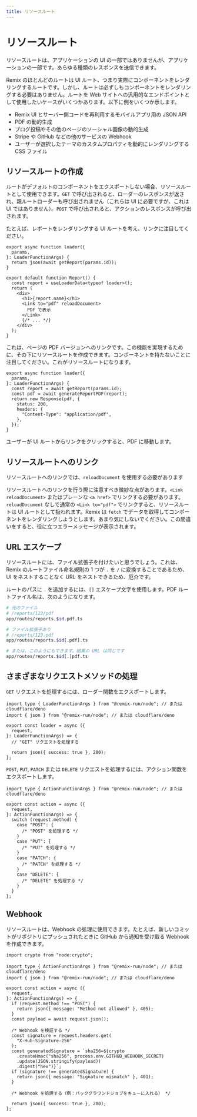 ```yaml
---
title: リソースルート
---
```


# リソースルート

リソースルートは、アプリケーションの UI の一部ではありませんが、アプリケーションの一部です。あらゆる種類のレスポンスを送信できます。

Remix のほとんどのルートは UI ルート、つまり実際にコンポーネントをレンダリングするルートです。しかし、ルートは必ずしもコンポーネントをレンダリングする必要はありません。ルートを Web サイトへの汎用的なエンドポイントとして使用したいケースがいくつかあります。以下に例をいくつか示します。

- Remix UI とサーバー側コードを再利用するモバイルアプリ用の JSON API
- PDF の動的生成
- ブログ投稿やその他のページのソーシャル画像の動的生成
- Stripe や GitHub などの他のサービスの Webhook
- ユーザーが選択したテーマのカスタムプロパティを動的にレンダリングする CSS ファイル

## リソースルートの作成

ルートがデフォルトのコンポーネントをエクスポートしない場合、リソースルートとして使用できます。`GET` で呼び出されると、ローダーのレスポンスが返され、親ルートローダーも呼び出されません（これらは UI に必要ですが、これは UI ではありません）。`POST` で呼び出されると、アクションのレスポンスが呼び出されます。

たとえば、レポートをレンダリングする UI ルートを考え、リンクに注目してください。

```tsx filename=app/routes/reports.$id.tsx lines=[12-14]
export async function loader({
  params,
}: LoaderFunctionArgs) {
  return json(await getReport(params.id));
}

export default function Report() {
  const report = useLoaderData<typeof loader>();
  return (
    <div>
      <h1>{report.name}</h1>
      <Link to="pdf" reloadDocument>
        PDF で表示
      </Link>
      {/* ... */}
    </div>
  );
}
```

これは、ページの PDF バージョンへのリンクです。この機能を実現するために、その下にリソースルートを作成できます。コンポーネントを持たないことに注目してください。これがリソースルートになります。

```tsx filename=app/routes/reports.$id.pdf.tsx
export async function loader({
  params,
}: LoaderFunctionArgs) {
  const report = await getReport(params.id);
  const pdf = await generateReportPDF(report);
  return new Response(pdf, {
    status: 200,
    headers: {
      "Content-Type": "application/pdf",
    },
  });
}
```

ユーザーが UI ルートからリンクをクリックすると、PDF に移動します。

## リソースルートへのリンク

<docs-error>リソースルートへのリンクでは、<code>reloadDocument</code> を使用する必要があります</docs-error>

リソースルートへのリンクを行う際に注意すべき微妙な点があります。`<Link reloadDocument>` またはプレーンな `<a href>` でリンクする必要があります。`reloadDocument` なしで通常の `<Link to="pdf">` でリンクすると、リソースルートは UI ルートとして扱われます。Remix は `fetch` でデータを取得してコンポーネントをレンダリングしようとします。あまり気にしないでください。この間違いをすると、役に立つエラーメッセージが表示されます。

## URL エスケープ

リソースルートには、ファイル拡張子を付けたいと思うでしょう。これは、Remix のルートファイル命名規則の 1 つが `.` を `/` に変換することであるため、UI をネストすることなく URL をネストできるため、厄介です。

ルートのパスに `.` を追加するには、`[]` エスケープ文字を使用します。PDF ルートファイル名は、次のようになります。

```sh
# 元のファイル
# /reports/123/pdf
app/routes/reports.$id.pdf.ts

# ファイル拡張子あり
# /reports/123.pdf
app/routes/reports.$id[.pdf].ts

# または、このようにもできます。結果の URL は同じです
app/routes/reports.$id[.]pdf.ts
```

## さまざまなリクエストメソッドの処理

`GET` リクエストを処理するには、ローダー関数をエクスポートします。

```tsx
import type { LoaderFunctionArgs } from "@remix-run/node"; // または cloudflare/deno
import { json } from "@remix-run/node"; // または cloudflare/deno

export const loader = async ({
  request,
}: LoaderFunctionArgs) => {
  // "GET" リクエストを処理する

  return json({ success: true }, 200);
};
```

`POST`, `PUT`, `PATCH` または `DELETE` リクエストを処理するには、アクション関数をエクスポートします。

```tsx
import type { ActionFunctionArgs } from "@remix-run/node"; // または cloudflare/deno

export const action = async ({
  request,
}: ActionFunctionArgs) => {
  switch (request.method) {
    case "POST": {
      /* "POST" を処理する */
    }
    case "PUT": {
      /* "PUT" を処理する */
    }
    case "PATCH": {
      /* "PATCH" を処理する */
    }
    case "DELETE": {
      /* "DELETE" を処理する */
    }
  }
};
```

## Webhook

リソースルートは、Webhook の処理に使用できます。たとえば、新しいコミットがリポジトリにプッシュされたときに GitHub から通知を受け取る Webhook を作成できます。

```tsx
import crypto from "node:crypto";

import type { ActionFunctionArgs } from "@remix-run/node"; // または cloudflare/deno
import { json } from "@remix-run/node"; // または cloudflare/deno

export const action = async ({
  request,
}: ActionFunctionArgs) => {
  if (request.method !== "POST") {
    return json({ message: "Method not allowed" }, 405);
  }
  const payload = await request.json();

  /* Webhook を検証する */
  const signature = request.headers.get(
    "X-Hub-Signature-256"
  );
  const generatedSignature = `sha256=${crypto
    .createHmac("sha256", process.env.GITHUB_WEBHOOK_SECRET)
    .update(JSON.stringify(payload))
    .digest("hex")}`;
  if (signature !== generatedSignature) {
    return json({ message: "Signature mismatch" }, 401);
  }

  /* Webhook を処理する（例：バックグラウンドジョブをキューに入れる） */

  return json({ success: true }, 200);
};
```


